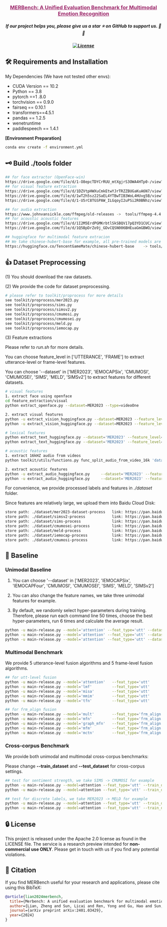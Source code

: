 <h3 align="center"><a  href="https://arxiv.org/pdf/2401.03429"  style="color:#9C276A">
MERBench: A Unified Evaluation Benchmark for Multimodal Emotion Recognition</a></h3>
<h5 align="center"> If our project helps you, please give us a star ⭐ on GitHub to support us. 🙏🙏 </h2>

<h5 align="center">

[![License](https://img.shields.io/badge/License-Apache%202.0-yellow)](../MER2025/MER2025_Track23/LICENSE) 


## 🛠️ Requirements and Installation
My Dependencies (We have not tested other envs):
* CUDA Version == 10.2
* Python == 3.8
* pytorch ==1 .8.0
* torchvision == 0.9.0
* fairseq == 0.10.1
* transformers==4.5.1
* pandas == 1.2.5
* wenetruntime
* paddlespeech == 1.4.1

**[Environment Preparation]**
```bash
conda env create -f environment.yml
```


## 🗝️ Build ./tools folder
```bash
## for face extractor (OpenFace-win)
https://drive.google.com/file/d/1-O8epcTDYCrRUU_mtXgjrS3OWA4HTp0-/view?usp=share_link  -> tools/openface_win_x64
## for visual feature extraction
https://drive.google.com/file/d/1DZVtpHWXuCmkEtwYJrTRZZBUGaKuA6N7/view?usp=share_link ->  tools/ferplus
https://drive.google.com/file/d/1wT2h5sz22SaEL4YTBwTIB3WoL4HUvg5B/view?usp=share_link ->  tools/manet
https://drive.google.com/file/d/1-U5rC8TGSPAW_ILGqoyI2uPSi2R0BNhz/view?usp=share_link ->  tools/msceleb

## for audio extraction
https://www.johnvansickle.com/ffmpeg/old-releases ->  tools/ffmpeg-4.4.1-i686-static
## for acoustic acoustic features
https://drive.google.com/file/d/1I2M5ErdPGMKrbtlSkSBQV17pQ3YD1CUC/view?usp=share_link ->  tools/opensmile-2.3.0
https://drive.google.com/file/d/1Q5BpDrZo9j_GDvCQSN006BHEuaGmGBWO/view?usp=share_link ->  tools/vggish

## huggingface for multimodal feature extracion
## We take chinese-hubert-base for example, all pre-trained models are downloaded to tools/transformers. The links for different feature extractos involved in MERBench, please refer to Table18 in our paper.
https://huggingface.co/TencentGameMate/chinese-hubert-base    -> tools/transformers/chinese-hubert-base
```

## 👍 Dataset Preprocessing
(1) You should download the raw datasets.

(2) We provide the code for dataset preprocessing.
```bash
# please refer to toolkit/proprocess for more details
see toolkit/proprocess/mer2023.py 
see toolkit/proprocess/sims.py
see toolkit/proprocess/simsv2.py
see toolkit/proprocess/cmumosi.py
see toolkit/proprocess/cmumosei.py
see toolkit/proprocess/meld.py
see toolkit/proprocess/iemocap.py
```

(3) Feature extractions

Please refer to *run.sh* for more details.

You can choose feature_level in ['UTTERANCE', 'FRAME'] to extract utterance-level or frame-level features.

You can choose '--dataset' in ['MER2023', 'IEMOCAPSix', 'CMUMOSI', 'CMUMOSEI', 'SIMS', 'MELD', 'SIMSv2'] to extract features for different datasets.

```bash
# visual features
1. extract face using openface
cd feature_extraction/visual
python extract_openface.py --dataset=MER2023 --type=videoOne

2. extract visual features
python -u extract_vision_huggingface.py --dataset=MER2023 --feature_level='UTTERANCE' --model_name='clip-vit-large-patch14'           --gpu=0    
python -u extract_vision_huggingface.py --dataset=MER2023 --feature_level='FRAME' --model_name='clip-vit-large-patch14'           --gpu=0    

# lexical features
python extract_text_huggingface.py --dataset='MER2023' --feature_level='UTTERANCE' --model_name='Baichuan-13B-Base'                     --gpu=0  
python extract_text_huggingface.py --dataset='MER2023' --feature_level='FRAME' --model_name='Baichuan-13B-Base'                     --gpu=0  

# acoustic features
1. extract 16kHZ audio from videos
python toolkit/utils/functions.py func_split_audio_from_video_16k 'dataset/sims-process/video' 'dataset/sims-process/audio'

2. extract acoustic features
python -u extract_audio_huggingface.py     --dataset='MER2023' --feature_level='UTTERANCE' --model_name='chinese-hubert-large'     --gpu=0
python -u extract_audio_huggingface.py     --dataset='MER2023' --feature_level='FRAME' --model_name='chinese-hubert-large'     --gpu=0
```

For convenience, we provide processed labels and features in *./dataset* folder.

Since features are relatively large, we upload them into Baidu Cloud Disk:
```bash
store path: ./dataset/mer2023-dataset-process   link: https://pan.baidu.com/s/1l2yrWG3wXHjdRljAk32fPQ         password: uds2 
store path: ./dataset/simsv2-process 			link: https://pan.baidu.com/s/1oJ4BP9F4s2c_JCxYVVy1UA         password: caw3 
store path: ./dataset/sims-process   			link: https://pan.baidu.com/s/1Sxfphq4IaY2K0F1Om2wNeQ         password: 60te 
store path: ./dataset/cmumosei-process  		link: https://pan.baidu.com/s/1GwTdrGM7dPIAm5o89XyaAg         password: 4fed 
store path: ./dataset/meld-process   			link: https://pan.baidu.com/s/13o7hJceXRApNsyvBO62FTQ         password: 6wje 
store path: ./dataset/iemocap-process   		link: https://pan.baidu.com/s/1k8VZBGVTs53DPF5XcvVYGQ         password: xepq 
store path: ./dataset/cmumosi-process   		link: https://pan.baidu.com/s/1RZHtDXjZsuHWnqhfwIMyFg         password: qnj5 
```



## 🚀 Baseline

### Unimodal Baseline
1. You can choose '--dataset' in ['MER2023', 'IEMOCAPSix', 'IEMOCAPFour', 'CMUMOSI', 'CMUMOSEI', 'SIMS', 'MELD', 'SIMSv2']

2. You can also change the feature names, we take three unimodal features for example.

3. By default, we randomly select hyper-parameters during training. Therefore, please run each command line 50 times, choose the best hyper-parameters, run 6 times and calculate the average result.

```bash
python -u main-release.py --model='attention' --feat_type='utt' --dataset='MER2023' --audio_feature='chinese-hubert-large-UTT' --text_feature='chinese-hubert-large-UTT' --video_feature='chinese-hubert-large-UTT' --gpu=0
python -u main-release.py --model='attention' --feat_type='utt' --dataset='MER2023' --audio_feature='clip-vit-large-patch14-UTT' --text_feature='clip-vit-large-patch14-UTT' --video_feature='clip-vit-large-patch14-UTT' --gpu=0
python -u main-release.py --model='attention' --feat_type='utt' --dataset='MER2023' --audio_feature='Baichuan-13B-Base-UTT' --text_feature='Baichuan-13B-Base-UTT' --video_feature='Baichuan-13B-Base-UTT' --gpu=0
```


### Multimodal Benchmark
We provide 5 utterance-level fusion algorithms and 5 frame-level fusion algorithms.

```bash
## for utt-level fusion
python -u main-release.py --model='attention'   --feat_type='utt'         --dataset='MER2023' --audio_feature='chinese-hubert-large-UTT' --text_feature='Baichuan-13B-Base-UTT' --video_feature='clip-vit-large-patch14-UTT' --gpu=0
python -u main-release.py --model='lmf'         --feat_type='utt'         --dataset='MER2023' --audio_feature='chinese-hubert-large-UTT' --text_feature='Baichuan-13B-Base-UTT' --video_feature='clip-vit-large-patch14-UTT' --gpu=0
python -u main-release.py --model='misa'        --feat_type='utt'         --dataset='MER2023' --audio_feature='chinese-hubert-large-UTT' --text_feature='Baichuan-13B-Base-UTT' --video_feature='clip-vit-large-patch14-UTT' --gpu=0
python -u main-release.py --model='mmim'        --feat_type='utt'         --dataset='MER2023' --audio_feature='chinese-hubert-large-UTT' --text_feature='Baichuan-13B-Base-UTT' --video_feature='clip-vit-large-patch14-UTT' --gpu=0
python -u main-release.py --model='tfn'         --feat_type='utt'         --dataset='MER2023' --audio_feature='chinese-hubert-large-UTT' --text_feature='Baichuan-13B-Base-UTT' --video_feature='clip-vit-large-patch14-UTT' --gpu=0

## for frm_align fusion
python -u main-release.py --model='mult'        --feat_type='frm_align'   --dataset='MER2023' --audio_feature='chinese-hubert-large-FRA' --text_feature='Baichuan-13B-Base-FRA' --video_feature='clip-vit-large-patch14-FRA' --gpu=0
python -u main-release.py --model='mfn'         --feat_type='frm_align'   --dataset='MER2023' --audio_feature='chinese-hubert-large-FRA' --text_feature='Baichuan-13B-Base-FRA' --video_feature='clip-vit-large-patch14-FRA' --gpu=0
python -u main-release.py --model='graph_mfn'   --feat_type='frm_align'   --dataset='MER2023' --audio_feature='chinese-hubert-large-FRA' --text_feature='Baichuan-13B-Base-FRA' --video_feature='clip-vit-large-patch14-FRA' --gpu=0
python -u main-release.py --model='mfm'         --feat_type='frm_align'   --dataset='MER2023' --audio_feature='chinese-hubert-large-FRA' --text_feature='Baichuan-13B-Base-FRA' --video_feature='clip-vit-large-patch14-FRA' --gpu=0
python -u main-release.py --model='mctn'        --feat_type='frm_align'   --dataset='MER2023' --audio_feature='chinese-hubert-large-FRA' --text_feature='Baichuan-13B-Base-FRA' --video_feature='clip-vit-large-patch14-FRA' --gpu=0
```

### Cross-corpus Benchmark
We provide both unimodal and multimodal cross-corpus benchmarks:

Please change **--train_dataset** and **--test_dataset** for cross-corpus settings.

```bash
## test for sentiment strength, we take SIMS -> CMUMOSI for example
python -u main-release.py --model=attention --feat_type='utt' --train_dataset='SIMS' --test_dataset='CMUMOSI'  --audio_feature=Baichuan-13B-Base-UTT    --text_feature=Baichuan-13B-Base-UTT --video_feature=Baichuan-13B-Base-UTT      --gpu=0
python -u main-release.py --model=attention --feat_type='utt' --train_dataset='SIMS' --test_dataset='CMUMOSI'  --audio_feature=chinese-hubert-large-UTT --text_feature=Baichuan-13B-Base-UTT --video_feature=clip-vit-large-patch14-UTT --gpu=0

## test for discrete labels, we take MER2023 -> MELD for example
python -u main-release.py --model=attention --feat_type='utt' --train_dataset='MER2023' --test_dataset='MELD'  --audio_feature=Baichuan-13B-Base-UTT    --text_feature=Baichuan-13B-Base-UTT --video_feature=Baichuan-13B-Base-UTT      --gpu=0
python -u main-release.py --model=attention --feat_type='utt' --train_dataset='MER2023' --test_dataset='MELD'  --audio_feature=chinese-hubert-large-UTT --text_feature=Baichuan-13B-Base-UTT --video_feature=clip-vit-large-patch14-UTT --gpu=0
```

## 🔒 License

This project is released under the Apache 2.0 license as found in the LICENSE file.
The service is a research preview intended for **non-commercial use ONLY**. Please get in touch with us if you find any potential violations.


## 📑 Citation

If you find MERBench useful for your research and applications, please cite using this BibTeX:
```bibtex
@article{lian2024merbench,
  title={Merbench: A unified evaluation benchmark for multimodal emotion recognition},
  author={Lian, Zheng and Sun, Licai and Ren, Yong and Gu, Hao and Sun, Haiyang and Chen, Lan and Liu, Bin and Tao, Jianhua},
  journal={arXiv preprint arXiv:2401.03429},
  year={2024}
}
```